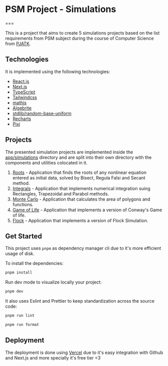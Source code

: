 # PSM Project - Simulations

===

This is a project that aims to create 5 simulations projects based on the list requirements from PSM subject during the course of Computer Science from [PJATK](https://pja.edu.pl/).

## Technologies

It is implemented using the following technologies:

- [React.js](https://react.dev/)
- [Next.js](https://nextjs.org/)
- [TypeScript](https://www.typescriptlang.org/)
- [Tailwindcss](https://tailwindcss.com/)
- [mathjs](https://mathjs.org/std)
- [Algebrite](https://github.com/davidedc/Algebrite)
- [stdlib/random-base-uniform](https://github.com/stdlib-js/random-base-uniform)
- [Recharts](https://recharts.org/en-US/)
- [Pixi](https://pixijs.com/)

## Projects

The presented simulation projects are implemented inside the [app/simulations](app/simulations) directory and are split into their own directory with the components and utilities colocated in it.

1. [Roots](app/simulations/roots/) - Application that finds the roots of any nonlinear equation entered as initial data, solved by Bisect, Regula Falsi and Secant method.
2. [Integrals](app/simulations/integrals/) - Application that implements numerical integration suing Rectangles, Trapezoidal and Parabol methods.
3. [Monte Carlo](app/simulations//monte-carlo/) - Application that calculates the area of polygons and functions.
4. [Game of Life](app/simulations/game-of-life/) - Application that implements a version of Conway's Game of life.
5. [Flock](app/simulations/flock/) - Application that implements a version of Flock Simulation.

## Get Started

This project uses `pnpm` as dependency manager cli due to it's more efficient usage of disk.

To install the dependencies:

```bash
pnpm install
```

Run dev mode to visualize locally your project:

```bash
pnpm dev
```

It also uses Eslint and Prettier to keep standardization across the source code:

```bash
pnpm run lint
```

```bash
pnpm run format
```

## Deployment

The deployment is done using [Vercel](https://vercel.com) due to it's easy integration with Github and Next.js and more specially it's free tier <3
